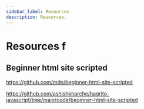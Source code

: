 ```yaml
---
sidebar_label: Resources
description: Resources.
---
```


# Resources f

## Beginner html site scripted

https://github.com/mdn/beginner-html-site-scripted

https://github.com/ashishkharche/hagrito-javascript/tree/main/code/beginner-html-site-scripted